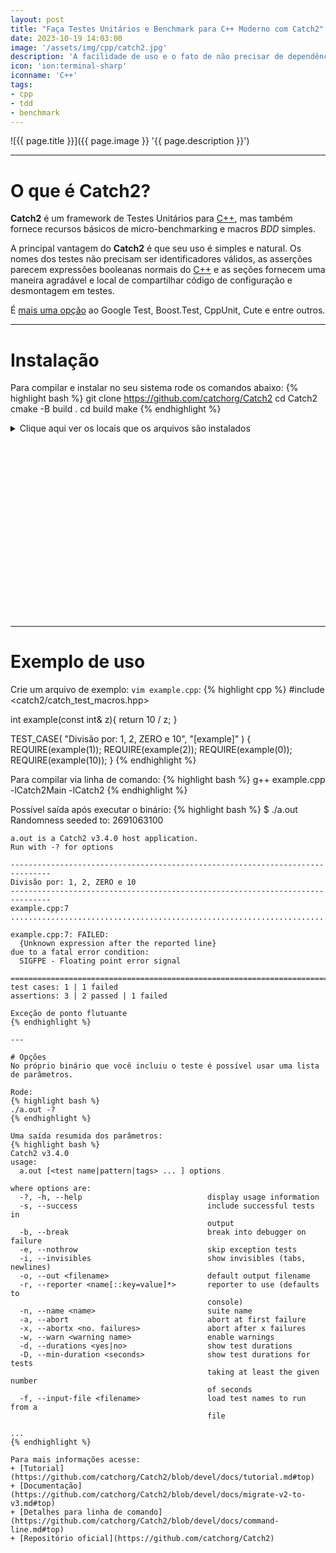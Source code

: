 ```yaml
---
layout: post
title: "Faça Testes Unitários e Benchmark para C++ Moderno com Catch2"
date: 2023-10-19 14:03:00
image: '/assets/img/cpp/catch2.jpg'
description: 'A facilidade de uso e o fato de não precisar de dependências externas o difere dos demais!'
icon: 'ion:terminal-sharp'
iconname: 'C++'
tags:
- cpp
- tdd
- benchmark
---
```


![{{ page.title }}]({{ page.image }} '{{ page.description }}')

---

# O que é Catch2?
**Catch2** é um framework de Testes Unitários para [C++](https://terminalroot.com.br/cpp), mas também fornece recursos básicos de micro-benchmarking e macros *BDD* simples.

A principal vantagem do **Catch2** é que seu uso é simples e natural. Os nomes dos testes não precisam ser identificadores válidos, as asserções parecem expressões booleanas normais do [C++](https://terminalroot.com.br/tags#cpp) e as seções fornecem uma maneira agradável e local de compartilhar código de configuração e desmontagem em testes.

É [mais uma opção](https://github.com/catchorg/Catch2/blob/devel/docs/why-catch.md#top) ao Google Test, Boost.Test, CppUnit, Cute e entre outros.

---

# Instalação
Para compilar e instalar no seu sistema rode os comandos abaixo:
{% highlight bash %}
git clone https://github.com/catchorg/Catch2
cd Catch2
cmake -B build .
cd build
make
{% endhighlight %}

<details>
 <summary>Clique aqui ver os locais que os arquivos são instalados</summary>

{% highlight txt %}
[ 98%] Built target Catch2
[100%] Built target Catch2WithMain
Install the project...
-- Install configuration: ""
-- Installing: /usr/local/lib64/cmake/Catch2/Catch2Config.cmake
-- Installing: /usr/local/lib64/cmake/Catch2/Catch2ConfigVersion.cmake
-- Installing: /usr/local/share/doc/Catch2
-- Installing: /usr/local/share/doc/Catch2/reporter-events.md
-- Installing: /usr/local/share/doc/Catch2/deprecations.md
-- Installing: /usr/local/share/doc/Catch2/comparing-floating-point-numbers.md
-- Installing: /usr/local/share/doc/Catch2/migrate-v2-to-v3.md
-- Installing: /usr/local/share/doc/Catch2/reporters.md
-- Installing: /usr/local/share/doc/Catch2/event-listeners.md
-- Installing: /usr/local/share/doc/Catch2/list-of-examples.md
-- Installing: /usr/local/share/doc/Catch2/usage-tips.md
-- Installing: /usr/local/share/doc/Catch2/contributing.md
-- Installing: /usr/local/share/doc/Catch2/faq.md
-- Installing: /usr/local/share/doc/Catch2/cmake-integration.md
-- Installing: /usr/local/share/doc/Catch2/logging.md
-- Installing: /usr/local/share/doc/Catch2/tutorial.md
-- Installing: /usr/local/share/doc/Catch2/own-main.md
-- Installing: /usr/local/share/doc/Catch2/limitations.md
-- Installing: /usr/local/share/doc/Catch2/test-cases-and-sections.md
-- Installing: /usr/local/share/doc/Catch2/opensource-users.md
-- Installing: /usr/local/share/doc/Catch2/other-macros.md
-- Installing: /usr/local/share/doc/Catch2/tostring.md
-- Installing: /usr/local/share/doc/Catch2/release-notes.md
-- Installing: /usr/local/share/doc/Catch2/skipping-passing-failing.md
-- Installing: /usr/local/share/doc/Catch2/matchers.md
-- Installing: /usr/local/share/doc/Catch2/release-process.md
-- Installing: /usr/local/share/doc/Catch2/command-line.md
-- Installing: /usr/local/share/doc/Catch2/test-fixtures.md
-- Installing: /usr/local/share/doc/Catch2/ci-and-misc.md
-- Installing: /usr/local/share/doc/Catch2/configuration.md
-- Installing: /usr/local/share/doc/Catch2/Readme.md
-- Installing: /usr/local/share/doc/Catch2/benchmarks.md
-- Installing: /usr/local/share/doc/Catch2/why-catch.md
-- Installing: /usr/local/share/doc/Catch2/generators.md
-- Installing: /usr/local/share/doc/Catch2/assertions.md
-- Installing: /usr/local/share/doc/Catch2/commercial-users.md
-- Installing: /usr/local/lib64/cmake/Catch2/ParseAndAddCatchTests.cmake
-- Installing: /usr/local/lib64/cmake/Catch2/Catch.cmake
-- Installing: /usr/local/lib64/cmake/Catch2/CatchAddTests.cmake
-- Installing: /usr/local/lib64/cmake/Catch2/CatchShardTests.cmake
-- Installing: /usr/local/lib64/cmake/Catch2/CatchShardTestsImpl.cmake
-- Installing: /usr/local/share/Catch2/gdbinit
-- Installing: /usr/local/share/Catch2/lldbinit
-- Installing: /usr/local/share/pkgconfig/catch2.pc
-- Installing: /usr/local/share/pkgconfig/catch2-with-main.pc
-- Installing: /usr/local/lib64/libCatch2.a
-- Installing: /usr/local/lib64/libCatch2Main.a
-- Installing: /usr/local/lib64/cmake/Catch2/Catch2Targets.cmake
-- Installing: /usr/local/lib64/cmake/Catch2/Catch2Targets-noconfig.cmake
-- Installing: /usr/local/include/catch2
-- Installing: /usr/local/include/catch2/catch_get_random_seed.hpp
-- Installing: /usr/local/include/catch2/catch_all.hpp
-- Installing: /usr/local/include/catch2/catch_test_macros.hpp
-- Installing: /usr/local/include/catch2/catch_config.hpp
-- Installing: /usr/local/include/catch2/catch_assertion_info.hpp
-- Installing: /usr/local/include/catch2/catch_section_info.hpp
-- Installing: /usr/local/include/catch2/catch_session.hpp
-- Installing: /usr/local/include/catch2/benchmark
-- Installing: /usr/local/include/catch2/benchmark/detail
-- Installing: /usr/local/include/catch2/benchmark/detail/catch_stats.hpp
-- Installing: /usr/local/include/catch2/benchmark/detail/catch_estimate_clock.hpp
-- Installing: /usr/local/include/catch2/benchmark/detail/catch_benchmark_stats_fwd.hpp
-- Installing: /usr/local/include/catch2/benchmark/detail/catch_benchmark_function.hpp
-- Installing: /usr/local/include/catch2/benchmark/detail/catch_complete_invoke.hpp
-- Installing: /usr/local/include/catch2/benchmark/detail/catch_repeat.hpp
-- Installing: /usr/local/include/catch2/benchmark/detail/catch_run_for_at_least.hpp
-- Installing: /usr/local/include/catch2/benchmark/detail/catch_timing.hpp
-- Installing: /usr/local/include/catch2/benchmark/detail/catch_analyse.hpp
-- Installing: /usr/local/include/catch2/benchmark/detail/catch_measure.hpp
-- Installing: /usr/local/include/catch2/benchmark/detail/catch_benchmark_stats.hpp
-- Installing: /usr/local/include/catch2/benchmark/catch_sample_analysis.hpp
-- Installing: /usr/local/include/catch2/benchmark/catch_constructor.hpp
-- Installing: /usr/local/include/catch2/benchmark/catch_optimizer.hpp
-- Installing: /usr/local/include/catch2/benchmark/catch_outlier_classification.hpp
-- Installing: /usr/local/include/catch2/benchmark/catch_execution_plan.hpp
-- Installing: /usr/local/include/catch2/benchmark/catch_benchmark_all.hpp
-- Installing: /usr/local/include/catch2/benchmark/catch_clock.hpp
-- Installing: /usr/local/include/catch2/benchmark/catch_estimate.hpp
-- Installing: /usr/local/include/catch2/benchmark/catch_environment.hpp
-- Installing: /usr/local/include/catch2/benchmark/catch_benchmark.hpp
-- Installing: /usr/local/include/catch2/benchmark/catch_chronometer.hpp
-- Installing: /usr/local/include/catch2/catch_version.hpp
-- Installing: /usr/local/include/catch2/catch_translate_exception.hpp
-- Installing: /usr/local/include/catch2/matchers
-- Installing: /usr/local/include/catch2/matchers/catch_matchers_contains.hpp
-- Installing: /usr/local/include/catch2/matchers/catch_matchers.hpp
-- Installing: /usr/local/include/catch2/matchers/catch_matchers_templated.hpp
-- Installing: /usr/local/include/catch2/matchers/catch_matchers_all.hpp
-- Installing: /usr/local/include/catch2/matchers/catch_matchers_quantifiers.hpp
-- Installing: /usr/local/include/catch2/matchers/catch_matchers_exception.hpp
-- Installing: /usr/local/include/catch2/matchers/catch_matchers_string.hpp
-- Installing: /usr/local/include/catch2/matchers/catch_matchers_vector.hpp
-- Installing: /usr/local/include/catch2/matchers/catch_matchers_range_equals.hpp
-- Installing: /usr/local/include/catch2/matchers/catch_matchers_container_properties.hpp
-- Installing: /usr/local/include/catch2/matchers/internal
-- Installing: /usr/local/include/catch2/matchers/internal/catch_matchers_impl.hpp
-- Installing: /usr/local/include/catch2/matchers/catch_matchers_floating_point.hpp
-- Installing: /usr/local/include/catch2/matchers/catch_matchers_predicate.hpp
-- Installing: /usr/local/include/catch2/catch_message.hpp
-- Installing: /usr/local/include/catch2/catch_template_test_macros.hpp
-- Installing: /usr/local/include/catch2/generators
-- Installing: /usr/local/include/catch2/generators/catch_generators_range.hpp
-- Installing: /usr/local/include/catch2/generators/catch_generators_all.hpp
-- Installing: /usr/local/include/catch2/generators/catch_generators.hpp
-- Installing: /usr/local/include/catch2/generators/catch_generators_random.hpp
-- Installing: /usr/local/include/catch2/generators/catch_generators_adapters.hpp
-- Installing: /usr/local/include/catch2/generators/catch_generator_exception.hpp
-- Installing: /usr/local/include/catch2/catch_tag_alias.hpp
-- Installing: /usr/local/include/catch2/interfaces
-- Installing: /usr/local/include/catch2/interfaces/catch_interfaces_config.hpp
-- Installing: /usr/local/include/catch2/interfaces/catch_interfaces_tag_alias_registry.hpp
-- Installing: /usr/local/include/catch2/interfaces/catch_interfaces_all.hpp
-- Installing: /usr/local/include/catch2/interfaces/catch_interfaces_reporter_factory.hpp
-- Installing: /usr/local/include/catch2/interfaces/catch_interfaces_testcase.hpp
-- Installing: /usr/local/include/catch2/interfaces/catch_interfaces_exception.hpp
-- Installing: /usr/local/include/catch2/interfaces/catch_interfaces_generatortracker.hpp
-- Installing: /usr/local/include/catch2/interfaces/catch_interfaces_registry_hub.hpp
-- Installing: /usr/local/include/catch2/interfaces/catch_interfaces_enum_values_registry.hpp
-- Installing: /usr/local/include/catch2/interfaces/catch_interfaces_test_invoker.hpp
-- Installing: /usr/local/include/catch2/interfaces/catch_interfaces_capture.hpp
-- Installing: /usr/local/include/catch2/interfaces/catch_interfaces_reporter.hpp
-- Installing: /usr/local/include/catch2/catch_test_case_info.hpp
-- Installing: /usr/local/include/catch2/catch_totals.hpp
-- Installing: /usr/local/include/catch2/catch_test_spec.hpp
-- Installing: /usr/local/include/catch2/catch_version_macros.hpp
-- Installing: /usr/local/include/catch2/catch_tag_alias_autoregistrar.hpp
-- Installing: /usr/local/include/catch2/catch_approx.hpp
-- Installing: /usr/local/include/catch2/internal
-- Installing: /usr/local/include/catch2/internal/catch_lazy_expr.hpp
-- Installing: /usr/local/include/catch2/internal/catch_test_failure_exception.hpp
-- Installing: /usr/local/include/catch2/internal/catch_polyfills.hpp
-- Installing: /usr/local/include/catch2/internal/catch_to_string.hpp
-- Installing: /usr/local/include/catch2/internal/catch_errno_guard.hpp
-- Installing: /usr/local/include/catch2/internal/catch_singletons.hpp
-- Installing: /usr/local/include/catch2/internal/catch_config_prefix_messages.hpp
-- Installing: /usr/local/include/catch2/internal/catch_istream.hpp
-- Installing: /usr/local/include/catch2/internal/catch_debug_console.hpp
-- Installing: /usr/local/include/catch2/internal/catch_console_width.hpp
-- Installing: /usr/local/include/catch2/internal/catch_template_test_registry.hpp
-- Installing: /usr/local/include/catch2/internal/catch_config_counter.hpp
-- Installing: /usr/local/include/catch2/internal/catch_reporter_spec_parser.hpp
-- Installing: /usr/local/include/catch2/internal/catch_meta.hpp
-- Installing: /usr/local/include/catch2/internal/catch_test_run_info.hpp
-- Installing: /usr/local/include/catch2/internal/catch_compare_traits.hpp
-- Installing: /usr/local/include/catch2/internal/catch_windows_h_proxy.hpp
-- Installing: /usr/local/include/catch2/internal/catch_result_type.hpp
-- Installing: /usr/local/include/catch2/internal/catch_test_case_registry_impl.hpp
-- Installing: /usr/local/include/catch2/internal/catch_enforce.hpp
-- Installing: /usr/local/include/catch2/internal/catch_config_uncaught_exceptions.hpp
-- Installing: /usr/local/include/catch2/internal/catch_random_seed_generation.hpp
-- Installing: /usr/local/include/catch2/internal/catch_textflow.hpp
-- Installing: /usr/local/include/catch2/internal/catch_wildcard_pattern.hpp
-- Installing: /usr/local/include/catch2/internal/catch_commandline.hpp
-- Installing: /usr/local/include/catch2/internal/catch_fatal_condition_handler.hpp
-- Installing: /usr/local/include/catch2/internal/catch_config_android_logwrite.hpp
-- Installing: /usr/local/include/catch2/internal/catch_sharding.hpp
-- Installing: /usr/local/include/catch2/internal/catch_test_macro_impl.hpp
-- Installing: /usr/local/include/catch2/internal/catch_noncopyable.hpp
-- Installing: /usr/local/include/catch2/internal/catch_reusable_string_stream.hpp
-- Installing: /usr/local/include/catch2/internal/catch_config_static_analysis_support.hpp
-- Installing: /usr/local/include/catch2/internal/catch_decomposer.hpp
-- Installing: /usr/local/include/catch2/internal/catch_case_insensitive_comparisons.hpp
-- Installing: /usr/local/include/catch2/internal/catch_stringref.hpp
-- Installing: /usr/local/include/catch2/internal/catch_preprocessor_internal_stringify.hpp
-- Installing: /usr/local/include/catch2/internal/catch_config_wchar.hpp
-- Installing: /usr/local/include/catch2/internal/catch_exception_translator_registry.hpp
-- Installing: /usr/local/include/catch2/internal/catch_preprocessor.hpp
-- Installing: /usr/local/include/catch2/internal/catch_test_case_info_hasher.hpp
-- Installing: /usr/local/include/catch2/internal/catch_console_colour.hpp
-- Installing: /usr/local/include/catch2/internal/catch_output_redirect.hpp
-- Installing: /usr/local/include/catch2/internal/catch_floating_point_helpers.hpp
-- Installing: /usr/local/include/catch2/internal/catch_startup_exception_registry.hpp
-- Installing: /usr/local/include/catch2/internal/catch_test_spec_parser.hpp
-- Installing: /usr/local/include/catch2/internal/catch_void_type.hpp
-- Installing: /usr/local/include/catch2/internal/catch_string_manip.hpp
-- Installing: /usr/local/include/catch2/internal/catch_compiler_capabilities.hpp
-- Installing: /usr/local/include/catch2/internal/catch_logical_traits.hpp
-- Installing: /usr/local/include/catch2/internal/catch_context.hpp
-- Installing: /usr/local/include/catch2/internal/catch_stream_end_stop.hpp
-- Installing: /usr/local/include/catch2/internal/catch_preprocessor_remove_parens.hpp
-- Installing: /usr/local/include/catch2/internal/catch_unique_name.hpp
-- Installing: /usr/local/include/catch2/internal/catch_reporter_registry.hpp
-- Installing: /usr/local/include/catch2/internal/catch_run_context.hpp
-- Installing: /usr/local/include/catch2/internal/catch_tag_alias_registry.hpp
-- Installing: /usr/local/include/catch2/internal/catch_debugger.hpp
-- Installing: /usr/local/include/catch2/internal/catch_optional.hpp
-- Installing: /usr/local/include/catch2/internal/catch_container_nonmembers.hpp
-- Installing: /usr/local/include/catch2/internal/catch_platform.hpp
-- Installing: /usr/local/include/catch2/internal/catch_random_number_generator.hpp
-- Installing: /usr/local/include/catch2/internal/catch_uncaught_exceptions.hpp
-- Installing: /usr/local/include/catch2/internal/catch_getenv.hpp
-- Installing: /usr/local/include/catch2/internal/catch_enum_values_registry.hpp
-- Installing: /usr/local/include/catch2/internal/catch_source_line_info.hpp
-- Installing: /usr/local/include/catch2/internal/catch_is_permutation.hpp
-- Installing: /usr/local/include/catch2/internal/catch_section.hpp
-- Installing: /usr/local/include/catch2/internal/catch_xmlwriter.hpp
-- Installing: /usr/local/include/catch2/internal/catch_message_info.hpp
-- Installing: /usr/local/include/catch2/internal/catch_test_case_tracker.hpp
-- Installing: /usr/local/include/catch2/internal/catch_case_sensitive.hpp
-- Installing: /usr/local/include/catch2/internal/catch_list.hpp
-- Installing: /usr/local/include/catch2/internal/catch_test_registry.hpp
-- Installing: /usr/local/include/catch2/internal/catch_unique_ptr.hpp
-- Installing: /usr/local/include/catch2/internal/catch_move_and_forward.hpp
-- Installing: /usr/local/include/catch2/internal/catch_parse_numbers.hpp
-- Installing: /usr/local/include/catch2/internal/catch_clara.hpp
-- Installing: /usr/local/include/catch2/internal/catch_assertion_handler.hpp
-- Installing: /usr/local/include/catch2/internal/catch_stdstreams.hpp
-- Installing: /usr/local/include/catch2/internal/catch_leak_detector.hpp
-- Installing: /usr/local/include/catch2/catch_tostring.hpp
-- Installing: /usr/local/include/catch2/catch_assertion_result.hpp
-- Installing: /usr/local/include/catch2/reporters
-- Installing: /usr/local/include/catch2/reporters/catch_reporter_console.hpp
-- Installing: /usr/local/include/catch2/reporters/catch_reporter_common_base.hpp
-- Installing: /usr/local/include/catch2/reporters/catch_reporter_xml.hpp
-- Installing: /usr/local/include/catch2/reporters/catch_reporter_event_listener.hpp
-- Installing: /usr/local/include/catch2/reporters/catch_reporter_junit.hpp
-- Installing: /usr/local/include/catch2/reporters/catch_reporter_cumulative_base.hpp
-- Installing: /usr/local/include/catch2/reporters/catch_reporter_registrars.hpp
-- Installing: /usr/local/include/catch2/reporters/catch_reporter_tap.hpp
-- Installing: /usr/local/include/catch2/reporters/catch_reporter_automake.hpp
-- Installing: /usr/local/include/catch2/reporters/catch_reporter_helpers.hpp
-- Installing: /usr/local/include/catch2/reporters/catch_reporter_streaming_base.hpp
-- Installing: /usr/local/include/catch2/reporters/catch_reporter_compact.hpp
-- Installing: /usr/local/include/catch2/reporters/catch_reporter_multi.hpp
-- Installing: /usr/local/include/catch2/reporters/catch_reporter_sonarqube.hpp
-- Installing: /usr/local/include/catch2/reporters/catch_reporters_all.hpp
-- Installing: /usr/local/include/catch2/reporters/catch_reporter_teamcity.hpp
-- Installing: /usr/local/include/catch2/catch_timer.hpp
-- Up-to-date: /usr/local/include/catch2
-- Installing: /usr/local/include/catch2/catch_user_config.hpp

{% endhighlight %}

</details>


<!-- SQUARE - GAMES ROOT -->
<script async src="//pagead2.googlesyndication.com/pagead/js/adsbygoogle.js"></script>
<ins class="adsbygoogle"
style="display:inline-block;width:336px;height:280px"
data-ad-client="ca-pub-2838251107855362"
data-ad-slot="5351066970"></ins>
<script>
(adsbygoogle = window.adsbygoogle || []).push({});
</script>

---

# Exemplo de uso

Crie um arquivo de exemplo: `vim example.cpp`:
{% highlight cpp %}
#include <catch2/catch_test_macros.hpp>

int example(const int& z){
  return 10 / z;
}

TEST_CASE( "Divisão por: 1, 2, ZERO e 10", "[example]" ) {
    REQUIRE(example(1));
    REQUIRE(example(2));
    REQUIRE(example(0));
    REQUIRE(example(10));
}
{% endhighlight %}

Para compilar via linha de comando:
{% highlight bash %}
g++ example.cpp -lCatch2Main -lCatch2
{% endhighlight %}

Possível saída após executar o binário:
{% highlight bash %}
$ ./a.out 
Randomness seeded to: 2691063100

~~~~~~~~~~~~~~~~~~~~~~~~~~~~~~~~~~~~~~~~~~~~~~~~~~~~~~~~~~~~~~~~~~~~~~~~~~~~~~~
a.out is a Catch2 v3.4.0 host application.
Run with -? for options

-------------------------------------------------------------------------------
Divisão por: 1, 2, ZERO e 10
-------------------------------------------------------------------------------
example.cpp:7
...............................................................................

example.cpp:7: FAILED:
  {Unknown expression after the reported line}
due to a fatal error condition:
  SIGFPE - Floating point error signal

===============================================================================
test cases: 1 | 1 failed
assertions: 3 | 2 passed | 1 failed

Exceção de ponto flutuante
{% endhighlight %}

---

# Opções
No próprio binário que você incluiu o teste é possível usar uma lista de parâmetros.

Rode:
{% highlight bash %}
./a.out -?
{% endhighlight %}

Uma saída resumida dos parâmetros:
{% highlight bash %}
Catch2 v3.4.0
usage:
  a.out [<test name|pattern|tags> ... ] options

where options are:
  -?, -h, --help                            display usage information
  -s, --success                             include successful tests in
                                            output
  -b, --break                               break into debugger on failure
  -e, --nothrow                             skip exception tests
  -i, --invisibles                          show invisibles (tabs, newlines)
  -o, --out <filename>                      default output filename
  -r, --reporter <name[::key=value]*>       reporter to use (defaults to
                                            console)
  -n, --name <name>                         suite name
  -a, --abort                               abort at first failure
  -x, --abortx <no. failures>               abort after x failures
  -w, --warn <warning name>                 enable warnings
  -d, --durations <yes|no>                  show test durations
  -D, --min-duration <seconds>              show test durations for tests
                                            taking at least the given number
                                            of seconds
  -f, --input-file <filename>               load test names to run from a
                                            file

...
{% endhighlight %}

Para mais informações acesse:
+ [Tutorial](https://github.com/catchorg/Catch2/blob/devel/docs/tutorial.md#top)
+ [Documentação](https://github.com/catchorg/Catch2/blob/devel/docs/migrate-v2-to-v3.md#top)
+ [Detalhes para linha de comando](https://github.com/catchorg/Catch2/blob/devel/docs/command-line.md#top)
+ [Repositório oficial](https://github.com/catchorg/Catch2)


